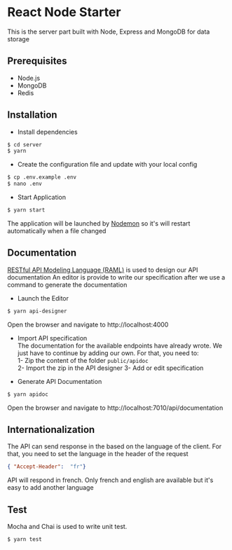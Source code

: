 # React Node Starter
This is the server part built with Node, Express and MongoDB for data storage

## Prerequisites
- Node.js
- MongoDB
- Redis

## Installation
- Install dependencies
```bash
$ cd server
$ yarn
```
- Create the configuration file and update with your local config
```bash
$ cp .env.example .env
$ nano .env
```
- Start Application
```bash
$ yarn start
```
The application will be launched by [Nodemon](https://nodemon.com) so it's will restart automatically when a file changed

## Documentation
[ RESTful API Modeling Language (RAML)](https://raml.org/) is used to design our API documentation
An editor is provide to write our specification after we use a command to generate the documentation
- Launch the Editor
```bash
$ yarn api-designer
```
Open the browser and navigate to http://localhost:4000

- Import API specification <br>
The documentation for the available endpoints have already wrote.
We just have to continue by adding our own. For that, you need to:<br>
1- Zip the content of the folder `public/apidoc`<br>
2- Import the zip in the API designer
3- Add or edit specification

- Generate API Documentation
```bash
$ yarn apidoc
```
Open the browser and navigate to http://localhost:7010/api/documentation

## Internationalization
The API can send response in the based on the language of the client.
For that, you need to set the language in the header of the request
````json
{ "Accept-Header":  "fr"} 
````
API will respond in french. Only french and english are available but it's easy to add another language 

## Test
Mocha and Chai is used to write unit test.
```bash
$ yarn test
```
